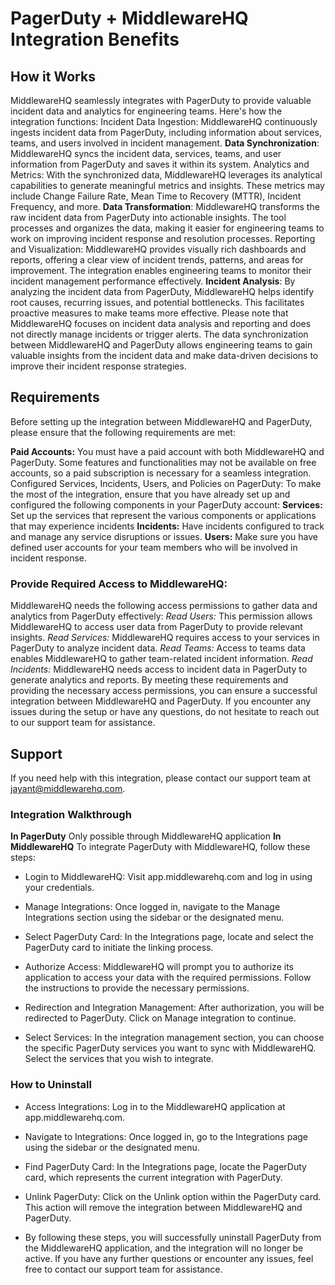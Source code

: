 # PagerDuty + MiddlewareHQ Integration Benefits
## How it Works
MiddlewareHQ seamlessly integrates with PagerDuty to provide valuable incident data and analytics for engineering teams. Here's how the integration functions:
Incident Data Ingestion: MiddlewareHQ continuously ingests incident data from PagerDuty, including information about services, teams, and users involved in incident management.
**Data Synchronization**: MiddlewareHQ syncs the incident data, services, teams, and user information from PagerDuty and saves it within its system.
Analytics and Metrics: With the synchronized data, MiddlewareHQ leverages its analytical capabilities to generate meaningful metrics and insights. These metrics may include Change Failure Rate, Mean Time to Recovery (MTTR), Incident Frequency, and more.
**Data Transformation**: MiddlewareHQ transforms the raw incident data from PagerDuty into actionable insights. The tool processes and organizes the data, making it easier for engineering teams to work on improving incident response and resolution processes.
Reporting and Visualization: MiddlewareHQ provides visually rich dashboards and reports, offering a clear view of incident trends, patterns, and areas for improvement. The integration enables engineering teams to monitor their incident management performance effectively.
**Incident Analysis**: By analyzing the incident data from PagerDuty, MiddlewareHQ helps identify root causes, recurring issues, and potential bottlenecks. This facilitates proactive measures to make teams more effective.
Please note that MiddlewareHQ focuses on incident data analysis and reporting and does not directly manage incidents or trigger alerts. The data synchronization between MiddlewareHQ and PagerDuty allows engineering teams to gain valuable insights from the incident data and make data-driven decisions to improve their incident response strategies.
## Requirements
Before setting up the integration between MiddlewareHQ and PagerDuty, please ensure that the following requirements are met:

**Paid Accounts:** You must have a paid account with both MiddlewareHQ and PagerDuty. Some features and functionalities may not be available on free accounts, so a paid subscription is necessary for a seamless integration.
Configured Services, Incidents, Users, and Policies on PagerDuty: To make the most of the integration, ensure that you have already set up and configured the following components in your PagerDuty account:
**Services:** Set up the services that represent the various components or applications that may experience incidents
**Incidents:** Have incidents configured to track and manage any service disruptions or issues.
**Users:** Make sure you have defined user accounts for your team members who will be involved in incident response.
### Provide Required Access to MiddlewareHQ: 
MiddlewareHQ needs the following access permissions to gather data and analytics from PagerDuty effectively:
_Read Users:_ This permission allows MiddlewareHQ to access user data from PagerDuty to provide relevant insights.
_Read Services:_ MiddlewareHQ requires access to your services in PagerDuty to analyze incident data.
_Read Teams:_ Access to teams data enables MiddlewareHQ to gather team-related incident information.
_Read Incidents:_ MiddlewareHQ needs access to incident data in PagerDuty to generate analytics and reports.
By meeting these requirements and providing the necessary access permissions, you can ensure a successful integration between MiddlewareHQ and PagerDuty. 
If you encounter any issues during the setup or have any questions, do not hesitate to reach out to our support team for assistance.
## Support
If you need help with this integration, please contact our support team at jayant@middlewarehq.com.
### Integration Walkthrough
**In PagerDuty**
Only possible through MiddlewareHQ application
**In MiddlewareHQ**
To integrate PagerDuty with MiddlewareHQ, follow these steps:
- Login to MiddlewareHQ: Visit app.middlewarehq.com and log in using your credentials.

- Manage Integrations: Once logged in, navigate to the Manage Integrations section using the sidebar or the designated menu.
- Select PagerDuty Card: In the Integrations page, locate and select the PagerDuty card to initiate the linking process.

- Authorize Access: MiddlewareHQ will prompt you to authorize its application to access your data with the required permissions. Follow the instructions to provide the necessary permissions.


- Redirection and Integration Management: After authorization, you will be redirected to PagerDuty. Click on Manage integration to continue.
- Select Services: In the integration management section, you can choose the specific PagerDuty services you want to sync with MiddlewareHQ. Select the services that you wish to integrate.


### How to Uninstall
- Access Integrations: Log in to the MiddlewareHQ application at app.middlewarehq.com.

- Navigate to Integrations: Once logged in, go to the Integrations page using the sidebar or the designated menu.
- Find PagerDuty Card: In the Integrations page, locate the PagerDuty card, which represents the current integration with PagerDuty.
- Unlink PagerDuty: Click on the Unlink option within the PagerDuty card. This action will remove the integration between MiddlewareHQ and PagerDuty.
- By following these steps, you will successfully uninstall PagerDuty from the MiddlewareHQ application, and the integration will no longer be active. If you have any further questions or encounter any issues, feel free to contact our support team for assistance.

